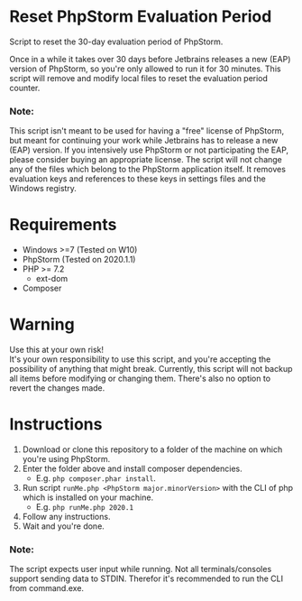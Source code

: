 # Reset PhpStorm Evaluation Period
Script to reset the 30-day evaluation period of PhpStorm.

Once in a while it takes over 30 days before Jetbrains releases a new (EAP) version of PhpStorm, so you're only allowed to run it for 30 minutes.
This script will remove and modify local files to reset the evaluation period counter.

### Note:
This script isn't meant to be used for having a "free" license of PhpStorm, but meant for continuing your work while Jetbrains has to release a new (EAP) version.
If you intensively use PhpStorm or not participating the EAP, please consider buying an appropriate license.
The script will not change any of the files which belong to the PhpStorm application itself.
It removes evaluation keys and references to these keys in settings files and the Windows registry.

# Requirements
* Windows >=7 (Tested on W10)
* PhpStorm (Tested on 2020.1.1)
* PHP >= 7.2
  * ext-dom
* Composer

# Warning
Use this at your own risk!<br>
It's your own responsibility to use this script, and you're accepting the possibility of anything that might break.
Currently, this script will not backup all items before modifying or changing them. There's also no option to revert the changes made.

# Instructions
1. Download or clone this repository to a folder of the machine on which you're using PhpStorm.
2. Enter the folder above and install composer dependencies.
    * E.g. `php composer.phar install`.
3. Run script `runMe.php <PhpStorm major.minorVersion>` with the CLI of php which is installed on your machine.
    * E.g. `php runMe.php 2020.1`
4. Follow any instructions.
5. Wait and you're done.

### Note:
The script expects user input while running. Not all terminals/consoles support sending data to STDIN. Therefor it's recommended to run the CLI from command.exe.
